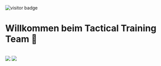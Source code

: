 ![visitor badge](https://visitor-badge.glitch.me/badge?page_id=TacticalTrainingTeam.visitor-badge)

# Willkommen beim Tactical Training Team 👋


<br>
<a href="https://www.tacticalteam.de/"><img src=https://img.shields.io/badge/website-000000?style=for-the-badge&logoColor=white"/></a>
<a href="http://discord.tacticalteam.de/"><img src=https://img.shields.io/badge/discord-blue?style=for-the-badge&logoColor=white"/></a>
